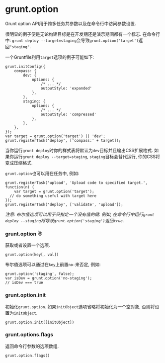 # grunt.option

Grunt option API用于跨多任务共参数以及在命令行中访问参数设置.

很明显的例子便是无论构建目标是在开发期还是演示期间都有一个标志. 在命令行中: `grunt deploy --target=staging`会导致`grunt.option('target')`返回`"staging"`.

一个Gruntfile利用`target`选项的例子可能如下:

	grunt.initConfig({
		compass: {
			dev: {
				options: {
					/* ... */
					outputStyle: 'expanded'
				},
			},
			staging: {
				options: {
					/* ... */
					outputStyle: 'compressed'
				},
			},
		},
	});
	var target = grunt.option('target') || 'dev';
	grunt.registerTask('deploy', ['compass:' + target]);

当你运行`grunt deploy`时你的样式表将默认为`dev`目标并且输出CSS扩展格式. 如果你运行`grunt deploy --target=staging`, `staging`目标会替代运行, 你的CSS将变成压缩格式.

`grunt.option`也可以用在任务中, 例如:

	grunt.registerTask('upload', 'Upload code to specified target.', function(n) {
		var target = grunt.option('target');
	  // do something useful with target here
	});
	grunt.registerTask('deploy', ['validate', 'upload']);

*注意: 布尔值选项可以用于只指定一个没有值的键. 例如, 在命令行中运行`grunt deploy --staging`将导致`grunt.option('staging')`返回`true`*.

### grunt.option ☃

获取或者设置一个选项.
	
	grunt.option(key[, val])

布尔值选项可以通过在`key`上前置`no-`来否定, 例如:

	grunt.option('staging', false);
	var isDev = grunt.option('no-staging');
	// isDev === true

### grunt.option.init

初始化`grunt.option`. 如果`initObject`选项省略将初始化为一个空对象, 否则将设置为`initObject`.

	grunt.option.init([initObject])

### grunt.options.flags

返回命令行参数的选项数组.

	grunt.option.flags()	